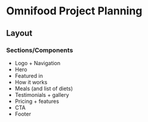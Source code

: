 # Omnifood Project Planning

## Layout

### Sections/Components

- Logo + Navigation
- Hero
- Featured in
- How it works
- Meals (and list of diets)
- Testimonials + gallery
- Pricing + features
- CTA
- Footer
